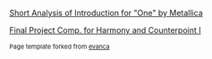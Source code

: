 
[Short Analysis of Introduction for "One" by Metallica](/one_met.md)

[Final Project Comp. for Harmony and Counterpoint I](/pdfs/year2020.pdf)



<p style="font-size:11px">Page template forked from <a href="https://github.com/evanca/quick-portfolio">evanca</a></p>
<!-- Remove above link if you don't want to attibute -->
